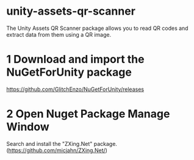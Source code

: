 # unity-assets-qr-scanner
 The Unity Assets QR Scanner package allows you to read QR codes and extract data from them using a QR image.

 # 1 Download and import the NuGetForUnity package
https://github.com/GlitchEnzo/NuGetForUnity/releases

# 2 Open Nuget Package Manage Window
Search and install the "ZXing.Net" package. (https://github.com/micjahn/ZXing.Net/)
